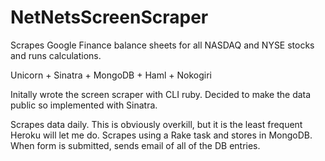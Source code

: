 NetNetsScreenScraper
====================

Scrapes Google Finance balance sheets for all NASDAQ and NYSE stocks and runs calculations.

Unicorn + Sinatra + MongoDB + Haml + Nokogiri

Initally wrote the screen scraper with CLI ruby.  Decided to make the data public so implemented with Sinatra.

Scrapes data daily.  This is obviously overkill, but it is the least frequent Heroku will let me do.  Scrapes using a Rake task and stores in MongoDB.  When form is submitted, sends email of all of the DB entries.

